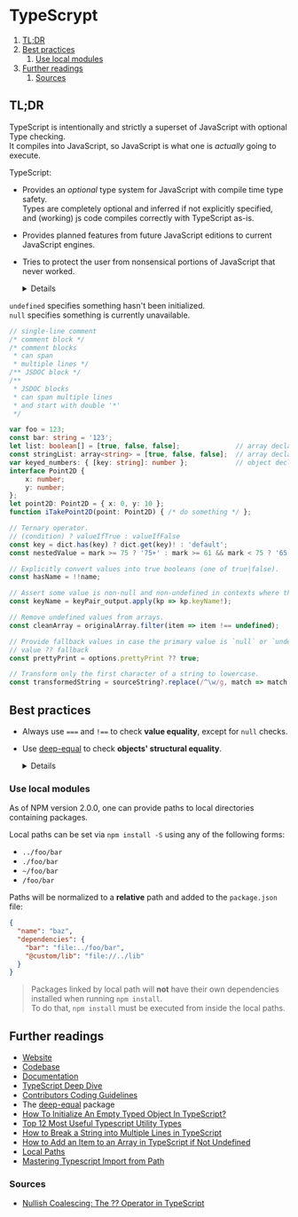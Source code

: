 # TypeScrypt

1. [TL;DR](#tldr)
1. [Best practices](#best-practices)
   1. [Use local modules](#use-local-modules)
1. [Further readings](#further-readings)
   1. [Sources](#sources)

## TL;DR

TypeScript is intentionally and strictly a superset of JavaScript with optional Type checking.<br/>
It compiles into JavaScript, so JavaScript is what one is _actually_ going to execute.

TypeScript:

- Provides an _optional_ type system for JavaScript with compile time type safety.<br/>
  Types are completely optional and inferred if not explicitly specified, and (working) js code compiles correctly with
  TypeScript as-is.
- Provides planned features from future JavaScript editions to current JavaScript engines.
- Tries to protect the user from nonsensical portions of JavaScript that never worked.

  <details>

  ```ts
  [] + [];      // JavaScript: "", TypeScript: Error
  {} + [];      // JS: 0, TS: Error
  [] + {};      // JS: "[object Object]", TS: Error
  {} + {};      // JS: NaN or [object Object][object Object], TS: Error
  "hello" - 1;  // JS: NaN, TS: Error

  function add(a,b) {
      return
          a + b;  // JS: undefined, TS: Error: 'unreachable code detected'
  }
  ```

  </details>

`undefined` specifies something hasn't been initialized.<br/>
`null` specifies something is currently unavailable.

```ts
// single-line comment
/* comment block */
/* comment blocks
 * can span
 * multiple lines */
/** JSDOC block */
/**
 * JSDOC blocks
 * can span multiple lines
 * and start with double '*'
 */

var foo = 123;
const bar: string = '123';
let list: boolean[] = [true, false, false];              // array declaration format 1
const stringList: array<string> = [true, false, false];  // array declaration format 2
var keyed_numbers: { [key: string]: number };            // object declaration
interface Point2D {
    x: number;
    y: number;
};
let point2D: Point2D = { x: 0, y: 10 };
function iTakePoint2D(point: Point2D) { /* do something */ };

// Ternary operator.
// (condition) ? valueIfTrue : valueIfFalse
const key = dict.has(key) ? dict.get(key)! : 'default';
const nestedValue = mark >= 75 ? '75+' : mark >= 61 && mark < 75 ? '65-74' : '-64';

// Explicitly convert values into true booleans (one of true|false).
const hasName = !!name;

// Assert some value is non-null and non-undefined in contexts where the type checker is unable to conclude that fact.
const keyName = keyPair_output.apply(kp => kp.keyName!);

// Remove undefined values from arrays.
const cleanArray = originalArray.filter(item => item !== undefined);

// Provide fallback values in case the primary value is `null` or `undefined`.
// value ?? fallback
const prettyPrint = options.prettyPrint ?? true;

// Transform only the first character of a string to lowercase.
const transformedString = sourceString?.replace(/^\w/g, match => match.toLowerCase())
```

## Best practices

- Always use `===` and `!==` to check **value equality**, except for `null` checks.
- Use [deep-equal] to check **objects' structural equality**.

  <details>

  ```ts
  import * as deepEqual from "deep-equal";
  console.log(deepEqual({a:123},{a:123}));
  ```

  </details>

### Use local modules

As of NPM version 2.0.0, one can provide paths to local directories containing packages.

Local paths can be set via `npm install -S` using any of the following forms:

- `../foo/bar`
- `./foo/bar`
- `~/foo/bar`
- `/foo/bar`

Paths will be normalized to a **relative** path and added to the `package.json` file:

```json
{
  "name": "baz",
  "dependencies": {
    "bar": "file:../foo/bar",
    "@custom/lib": "file://../lib"
  }
}
```

> Packages linked by local path will **not** have their own dependencies installed when running `npm install`.<br/>
> To do that, `npm install` must be executed from inside the local paths.

## Further readings

- [Website]
- [Codebase]
- [Documentation]
- [TypeScript Deep Dive]
- [Contributors Coding Guidelines]
- The [deep-equal] package
- [How To Initialize An Empty Typed Object In TypeScript?]
- [Top 12 Most Useful Typescript Utility Types]
- [How to Break a String into Multiple Lines in TypeScript]
- [How to Add an Item to an Array in TypeScript if Not Undefined]
- [Local Paths]
- [Mastering Typescript Import from Path]

### Sources

- [Nullish Coalescing: The ?? Operator in TypeScript]

<!--
  Reference
  ═╬═Time══
  -->

<!-- Upstream -->
[codebase]: https://github.com/microsoft/TypeScript/
[documentation]: https://www.typescriptlang.org/docs/
[local paths]: https://docs.npmjs.com/cli/v11/configuring-npm/package-json#local-paths
[website]: https://www.typescriptlang.org/

<!-- Others -->
[contributors coding guidelines]: https://github.com/Microsoft/TypeScript/wiki/Coding-guidelines
[deep-equal]: https://www.npmjs.com/package/deep-equal
[how to add an item to an array in typescript if not undefined]: https://www.webdevtutor.net/blog/typescript-add-item-to-array-if-not-undefined
[how to break a string into multiple lines in typescript]: https://www.webdevtutor.net/blog/typescript-break-string-into-multiple-lines
[how to initialize an empty typed object in typescript?]: https://timmousk.com/blog/typescript-empty-object/
[mastering typescript import from path]: https://www.webdevtutor.net/blog/typescript-import-from-path
[nullish coalescing: the ?? operator in typescript]: https://mariusschulz.com/blog/nullish-coalescing-the-operator-in-typescript
[top 12 most useful typescript utility types]: https://timmousk.com/blog/typescript-utility-types/
[typescript deep dive]: https://basarat.gitbook.io/typescript

